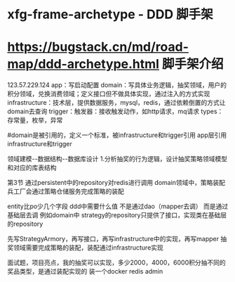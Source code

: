 # xfg-frame-archetype - DDD 脚手架
# https://bugstack.cn/md/road-map/ddd-archetype.html 脚手架介绍
123.57.229.124
app：写启动配置
domain：写具体业务逻辑，抽奖领域，用户的积分领域，兑换消费领域；定义接口但不做具体实现，通过注入的方式实现
infrastructure：技术层，提供数据服务，mysql，redis，通过依赖倒置的方式让domain去查询
trigger：触发器：接收触发动作，如http请求，mq请求
types：存常量，枚举，异常

#domain是被引用的，定义一个标准，被infrastructure和trigger引用
app层引用infrastructure和trigger

领域建模--数据结构--数据库设计
1.分析抽奖的行为逻辑，设计抽奖策略领域模型和对应的库表结构

第3节
通过persistent中的repository对redis进行调用
domain领域中，策略装配兵工厂会通过策略仓储服务完成策略的装配

entity比po少几个字段
ddd中需要什么值 不是通过dao（mapper去调） 而是通过基础层去调 
例如domain中 strategy的repository只提供了接口，实现类在基础层的repository

先写StrategyArmory，再写接口，再写infrastructure中的实现，再写mapper
抽奖领域需要完成策略的装配，装配通过infrastructure实现


面试题，项目亮点，我的抽奖可以实现，多少2000，4000，6000积分抽不同的奖品类型，是通过装配实现的
装一个docker redis admin
